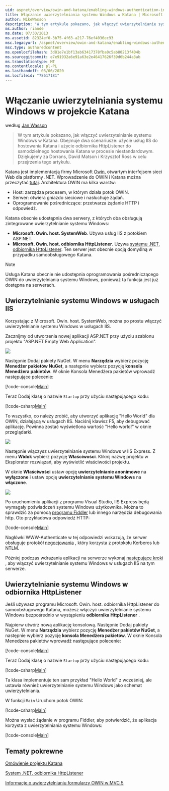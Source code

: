 ```yaml
---
uid: aspnet/overview/owin-and-katana/enabling-windows-authentication-in-katana
title: Włączanie uwierzytelniania systemu Windows w Katana | Microsoft Docs
author: MikeWasson
description: 'W tym artykule pokazano, jak włączyć uwierzytelnianie systemu Windows w Katana. Obejmuje dwa scenariusze: Używanie usług IIS do hostowania Katana i używanie odbiornika HttpListener do samoobsługowego kat —...'
ms.author: riande
ms.date: 07/30/2013
ms.assetid: 82324ef0-3b75-4f63-a217-76ef4036ec93
msc.legacyurl: /aspnet/overview/owin-and-katana/enabling-windows-authentication-in-katana
msc.type: authoredcontent
ms.openlocfilehash: 3d81e7e1bf13ab63417378fba0c5ab80213f404b
ms.sourcegitcommit: e7e91932a6e91a63e2e46417626f39d6b244a3ab
ms.translationtype: MT
ms.contentlocale: pl-PL
ms.lasthandoff: 03/06/2020
ms.locfileid: "78617181"
---
```

# <a name="enabling-windows-authentication-in-katana"></a>Włączanie uwierzytelniania systemu Windows w projekcie Katana

według [Jan Wasson](https://github.com/MikeWasson)

> W tym artykule pokazano, jak włączyć uwierzytelnianie systemu Windows w Katana. Obejmuje dwa scenariusze: użycie usług IIS do hostowania Katana i użycie odbiornika HttpListener do samodzielnego hostowania Katana w procesie niestandardowym. Dziękujemy za Dorrans, David Matson i Krzysztof Ross w celu przejrzenia tego artykułu.

Katana jest implementacją firmy Microsoft [Owin](http://owin.org/), otwartym interfejsem sieci Web dla platformy .NET. Wprowadzenie do OWIN i Katana można przeczytać [tutaj](an-overview-of-project-katana.md). Architektura OWIN ma kilka warstw:

- Host: zarządza procesem, w którym działa potok OWIN.
- Serwer: otwiera gniazdo sieciowe i nasłuchuje żądań.
- Oprogramowanie pośredniczące: przetwarza żądanie HTTP i odpowiedź.

Katana obecnie udostępnia dwa serwery, z których oba obsługują zintegrowane uwierzytelnianie systemu Windows:

- **Microsoft. Owin. host. SystemWeb**. Używa usług IIS z potokiem ASP.NET.
- **Microsoft. Owin. host. odbiornika HttpListener**. Używa [systemu .NET. odbiornika HttpListener](https://msdn.microsoft.com/library/system.net.httplistener.aspx). Ten serwer jest obecnie opcją domyślną w przypadku samoobsługowego Katana.

> [!NOTE]
> Usługa Katana obecnie nie udostępnia oprogramowania pośredniczącego OWIN do uwierzytelniania systemu Windows, ponieważ ta funkcja jest już dostępna na serwerach.

## <a name="windows-authentication-in-iis"></a>Uwierzytelnianie systemu Windows w usługach IIS

Korzystając z Microsoft. Owin. host. SystemWeb, można po prostu włączyć uwierzytelnianie systemu Windows w usługach IIS.

Zacznijmy od utworzenia nowej aplikacji ASP.NET przy użyciu szablonu projektu "ASP.NET Empty Web Application".

![](enabling-windows-authentication-in-katana/_static/image1.png)

Następnie Dodaj pakiety NuGet. W menu **Narzędzia** wybierz pozycję **Menedżer pakietów NuGet**, a następnie wybierz pozycję **konsola Menedżera pakietów**. W oknie Konsola Menedżera pakietów wprowadź następujące polecenie:

[!code-console[Main](enabling-windows-authentication-in-katana/samples/sample1.cmd)]

Teraz Dodaj klasę o nazwie `Startup` przy użyciu następującego kodu:

[!code-csharp[Main](enabling-windows-authentication-in-katana/samples/sample2.cs)]

To wszystko, co należy zrobić, aby utworzyć aplikację "Hello World" dla OWIN, działającą w usługach IIS. Naciśnij klawisz F5, aby debugować aplikację. Powinna zostać wyświetlona wartość "Hello world!" w oknie przeglądarki.

![](enabling-windows-authentication-in-katana/_static/image2.png)

Następnie włączysz uwierzytelnianie systemu Windows w IIS Express. Z menu **Widok** wybierz pozycję **Właściwości**. Kliknij nazwę projektu w Eksplorator rozwiązań, aby wyświetlić właściwości projektu.

W oknie **Właściwości** ustaw opcję **uwierzytelnianie anonimowe** na **wyłączone** i ustaw opcję **uwierzytelnianie systemu Windows** na **włączone**.

![](enabling-windows-authentication-in-katana/_static/image3.png)

Po uruchomieniu aplikacji z programu Visual Studio, IIS Express będą wymagały poświadczeń systemu Windows użytkownika. Można to sprawdzić za pomocą [programu Fiddler](http://fiddler2.com/home) lub innego narzędzia debugowania http. Oto przykładowa odpowiedź HTTP:

[!code-console[Main](enabling-windows-authentication-in-katana/samples/sample3.cmd?highlight=1,5-6)]

Nagłówki WWW-Authenticate w tej odpowiedzi wskazują, że serwer obsługuje protokół [negocjowania](http://www.ietf.org/rfc/rfc4559.txt) , który korzysta z protokołu Kerberos lub NTLM.

Później podczas wdrażania aplikacji na serwerze wykonaj [następujące kroki](https://www.iis.net/configreference/system.webserver/security/authentication/windowsauthentication) , aby włączyć uwierzytelnianie systemu Windows w usługach IIS na tym serwerze.

## <a name="windows-authentication-in-httplistener"></a>Uwierzytelnianie systemu Windows w odbiornika HttpListener

Jeśli używasz programu Microsoft. Owin. host. odbiornika HttpListener do samoobsługowego Katana, możesz włączyć uwierzytelnianie systemu Windows bezpośrednio w wystąpieniu **odbiornika HttpListener** .

Najpierw utwórz nową aplikację konsolową. Następnie Dodaj pakiety NuGet. W menu **Narzędzia** wybierz pozycję **Menedżer pakietów NuGet**, a następnie wybierz pozycję **konsola Menedżera pakietów**. W oknie Konsola Menedżera pakietów wprowadź następujące polecenie:

[!code-console[Main](enabling-windows-authentication-in-katana/samples/sample4.cmd)]

Teraz Dodaj klasę o nazwie `Startup` przy użyciu następującego kodu:

[!code-csharp[Main](enabling-windows-authentication-in-katana/samples/sample5.cs)]

Ta klasa implementuje ten sam przykład "Hello World" z wcześniej, ale ustawia również uwierzytelnianie systemu Windows jako schemat uwierzytelniania.

W funkcji `Main` Uruchom potok OWIN:

[!code-csharp[Main](enabling-windows-authentication-in-katana/samples/sample6.cs)]

Można wysłać żądanie w programu Fiddler, aby potwierdzić, że aplikacja korzysta z uwierzytelniania systemu Windows:

[!code-console[Main](enabling-windows-authentication-in-katana/samples/sample7.cmd?highlight=1,4-5)]

## <a name="related-topics"></a>Tematy pokrewne

[Omówienie projektu Katana](an-overview-of-project-katana.md)

[System .NET. odbiornika HttpListener](https://msdn.microsoft.com/library/system.net.httplistener.aspx)

[Informacje o uwierzytelnianiu formularzy OWIN w MVC 5](https://blogs.msdn.com/b/webdev/archive/2013/07/03/understanding-owin-forms-authentication-in-mvc-5.aspx)
